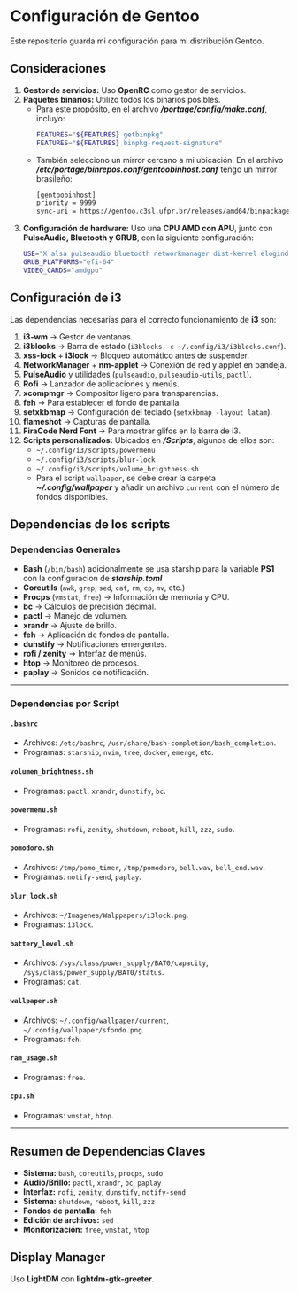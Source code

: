 # Configuración de Gentoo

Este repositorio guarda mi configuración para mi distribución Gentoo.

## Consideraciones

1. **Gestor de servicios:** Uso **OpenRC** como gestor de servicios.
2. **Paquetes binarios:** Utilizo todos los binarios posibles.
   - Para este propósito, en el archivo **_/portage/config/make.conf_**, incluyo:
     ```bash
     FEATURES="${FEATURES} getbinpkg"
     FEATURES="${FEATURES} binpkg-request-signature"
     ```
   - También selecciono un mirror cercano a mi ubicación. En el archivo **_/etc/portage/binrepos.conf/gentoobinhost.conf_** tengo un mirror brasileño:
     ```bash
     [gentoobinhost]
     priority = 9999
     sync-uri = https://gentoo.c3sl.ufpr.br/releases/amd64/binpackages/23.0/x86-64
     ```
3. **Configuración de hardware:** Uso una **CPU AMD con APU**, junto con **PulseAudio, Bluetooth y GRUB**, con la siguiente configuración:
   ```bash
   USE="X alsa pulseaudio bluetooth networkmanager dist-kernel elogind wifi dbus -kde -gnome -systemd"
   GRUB_PLATFORMS="efi-64"
   VIDEO_CARDS="amdgpu"
   ```

## Configuración de i3

Las dependencias necesarias para el correcto funcionamiento de **i3** son:

1. **i3-wm** → Gestor de ventanas.
2. **i3blocks** → Barra de estado (`i3blocks -c ~/.config/i3/i3blocks.conf`).
3. **xss-lock** + **i3lock** → Bloqueo automático antes de suspender.
4. **NetworkManager** + **nm-applet** → Conexión de red y applet en bandeja.
5. **PulseAudio** y utilidades (`pulseaudio`, `pulseaudio-utils`, `pactl`).
6. **Rofi** → Lanzador de aplicaciones y menús.
7. **xcompmgr** → Compositor ligero para transparencias.
8. **feh** → Para establecer el fondo de pantalla.
9. **setxkbmap** → Configuración del teclado (`setxkbmap -layout latam`).
10. **flameshot** → Capturas de pantalla.
11. **FiraCode Nerd Font** → Para mostrar glifos en la barra de i3.
12. **Scripts personalizados:** Ubicados en **_/Scripts_**, algunos de ellos son:
    - `~/.config/i3/scripts/powermenu`
    - `~/.config/i3/scripts/blur-lock`
    - `~/.config/i3/scripts/volume_brightness.sh`
    - Para el script `wallpaper`, se debe crear la carpeta **_~/.config/wallpaper_** y añadir un archivo `current` con el número de fondos disponibles.

## Dependencias de los scripts

### **Dependencias Generales**
- **Bash** (`/bin/bash`) adicionalmente se usa starship para la variable **PS1** con la configuracion de **_starship.toml_**
- **Coreutils** (`awk`, `grep`, `sed`, `cat`, `rm`, `cp`, `mv`, etc.)
- **Procps** (`vmstat`, `free`) → Información de memoria y CPU.
- **bc** → Cálculos de precisión decimal.
- **pactl** → Manejo de volumen.
- **xrandr** → Ajuste de brillo.
- **feh** → Aplicación de fondos de pantalla.
- **dunstify** → Notificaciones emergentes.
- **rofi / zenity** → Interfaz de menús.
- **htop** → Monitoreo de procesos.
- **paplay** → Sonidos de notificación.

---

### **Dependencias por Script**

#### **`.bashrc`**
- Archivos: `/etc/bashrc`, `/usr/share/bash-completion/bash_completion`.
- Programas: `starship`, `nvim`, `tree`, `docker`, `emerge`, etc.

#### **`volumen_brightness.sh`**
- Programas: `pactl`, `xrandr`, `dunstify`, `bc`.

#### **`powermenu.sh`**
- Programas: `rofi`, `zenity`, `shutdown`, `reboot`, `kill`, `zzz`, `sudo`.

#### **`pomodoro.sh`**
- Archivos: `/tmp/pomo_timer`, `/tmp/pomodoro`, `bell.wav`, `bell_end.wav`.
- Programas: `notify-send`, `paplay`.

#### **`blur_lock.sh`**
- Archivos: `~/Imagenes/Walppapers/i3lock.png`.
- Programas: `i3lock`.

#### **`battery_level.sh`**
- Archivos: `/sys/class/power_supply/BAT0/capacity`, `/sys/class/power_supply/BAT0/status`.
- Programas: `cat`.

#### **`wallpaper.sh`**
- Archivos: `~/.config/wallpaper/current`, `~/.config/wallpaper/sfondo.png`.
- Programas: `feh`.

#### **`ram_usage.sh`**
- Programas: `free`.

#### **`cpu.sh`**
- Programas: `vmstat`, `htop`.

---

## **Resumen de Dependencias Claves**
- **Sistema:** `bash`, `coreutils`, `procps`, `sudo`
- **Audio/Brillo:** `pactl`, `xrandr`, `bc`, `paplay`
- **Interfaz:** `rofi`, `zenity`, `dunstify`, `notify-send`
- **Sistema:** `shutdown`, `reboot`, `kill`, `zzz`
- **Fondos de pantalla:** `feh`
- **Edición de archivos:** `sed`
- **Monitorización:** `free`, `vmstat`, `htop`

## Display Manager

Uso **LightDM** con **lightdm-gtk-greeter**.

